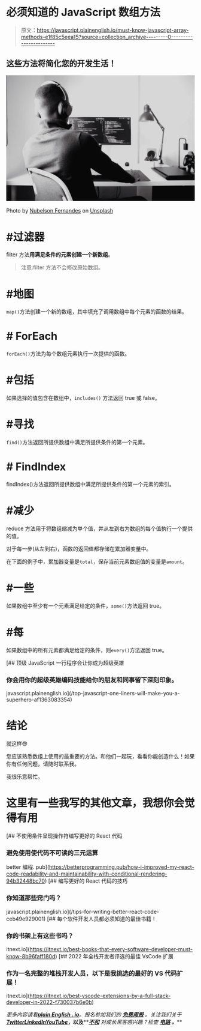 # 必须知道的 JavaScript 数组方法

> 原文：<https://javascript.plainenglish.io/must-know-javascript-array-methods-e1f85c5eea15?source=collection_archive---------0----------------------->

## 这些方法将简化您的开发生活！

![](img/ac505b256096ae5ee4e3ef19e5ae22f1.png)

Photo by [Nubelson Fernandes](https://unsplash.com/@nublson?utm_source=medium&utm_medium=referral) on [Unsplash](https://unsplash.com?utm_source=medium&utm_medium=referral)

# #过滤器

filter 方法**用满足条件的元素创建一个新数组**。

> 注意:filter 方法不会修改原始数组。

# #地图

`map()`方法创建一个新的数组，其中填充了调用数组中每个元素的函数的结果。

# # ForEach

`forEach()`方法为每个数组元素执行一次提供的函数。

# #包括

如果选择的值包含在数组中，`includes()` 方法返回 true 或 false。

# #寻找

`find()`方法返回所提供数组中满足所提供条件的第一个元素。

# # FindIndex

findIndex()方法返回所提供数组中满足所提供条件的第一个元素的索引。

# #减少

reduce 方法用于将数组缩减为单个值，并从左到右为数组的每个值执行一个提供的值。

对于每一步(从左到右)，函数的返回值都存储在累加器变量中。

在下面的例子中，累加器变量是`total`，保存当前元素数组值的变量是`amount`。

# #一些

如果数组中至少有一个元素满足给定的条件，`some()`方法返回 true。

# #每

如果数组中的所有元素都满足给定的条件，则`every()`方法返回 true。

[](/top-javascript-one-liners-will-make-you-a-superhero-af1363083354) [## 顶级 JavaScript 一行程序会让你成为超级英雄

### 你会用你的超级英雄编码技能给你的朋友和同事留下深刻印象。

javascript.plainenglish.io](/top-javascript-one-liners-will-make-you-a-superhero-af1363083354) 

# 结论

就这样😎

您应该熟悉数组上使用的最重要的方法。和他们一起玩，看看你能创造什么！如果你有任何问题，请随时联系我。

我很乐意帮忙。

# 这里有一些我写的其他文章，我想你会觉得有用

[](https://betterprogramming.pub/how-i-improved-my-react-code-readability-and-maintainability-with-conditional-rendering-94b32448bc70) [## 不使用条件呈现操作符编写更好的 React 代码

### 避免使用使代码不可读的三元运算

better 编程. pub](https://betterprogramming.pub/how-i-improved-my-react-code-readability-and-maintainability-with-conditional-rendering-94b32448bc70) [](/tips-for-writing-better-react-code-ceb49e929001) [## 编写更好的 React 代码的技巧

### 你知道那些窍门吗？

javascript.plainenglish.io](/tips-for-writing-better-react-code-ceb49e929001) [](https://itnext.io/best-books-that-every-software-developer-must-know-8b96faff180d) [## 每个软件开发人员都必须知道的最佳书籍！

### 你的书架上有这些书吗？

itnext.io](https://itnext.io/best-books-that-every-software-developer-must-know-8b96faff180d) [](https://itnext.io/best-vscode-extensions-by-a-full-stack-developer-in-2022-f730037b6e0b) [## 2022 年全栈开发者评选的最佳 VsCode 扩展

### 作为一名完整的堆栈开发人员，以下是我挑选的最好的 VS 代码扩展！

itnext.io](https://itnext.io/best-vscode-extensions-by-a-full-stack-developer-in-2022-f730037b6e0b) 

*更多内容请看*[***plain English . io***](https://plainenglish.io/)*。报名参加我们的* [***免费周报***](http://newsletter.plainenglish.io/) *。关注我们关于*[***Twitter***](https://twitter.com/inPlainEngHQ)[***LinkedIn***](https://www.linkedin.com/company/inplainenglish/)*[***YouTube***](https://www.youtube.com/channel/UCtipWUghju290NWcn8jhyAw)***，以及****[***不和***](https://discord.gg/GtDtUAvyhW) *对成长黑客感兴趣？检查* [***电路***](https://circuit.ooo/) ***。*****